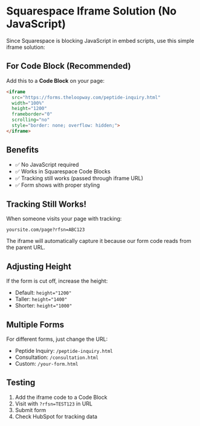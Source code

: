 # Squarespace Iframe Solution (No JavaScript)

Since Squarespace is blocking JavaScript in embed scripts, use this simple iframe solution:

## For Code Block (Recommended)

Add this to a **Code Block** on your page:

```html
<iframe 
  src="https://forms.theloopway.com/peptide-inquiry.html" 
  width="100%" 
  height="1200" 
  frameborder="0" 
  scrolling="no"
  style="border: none; overflow: hidden;">
</iframe>
```

## Benefits

- ✅ No JavaScript required
- ✅ Works in Squarespace Code Blocks
- ✅ Tracking still works (passed through iframe URL)
- ✅ Form shows with proper styling

## Tracking Still Works!

When someone visits your page with tracking:
```
yoursite.com/page?rfsn=ABC123
```

The iframe will automatically capture it because our form code reads from the parent URL.

## Adjusting Height

If the form is cut off, increase the height:
- Default: `height="1200"`
- Taller: `height="1400"`
- Shorter: `height="1000"`

## Multiple Forms

For different forms, just change the URL:
- Peptide Inquiry: `/peptide-inquiry.html`
- Consultation: `/consultation.html`
- Custom: `/your-form.html`

## Testing

1. Add the iframe code to a Code Block
2. Visit with `?rfsn=TEST123` in URL
3. Submit form
4. Check HubSpot for tracking data